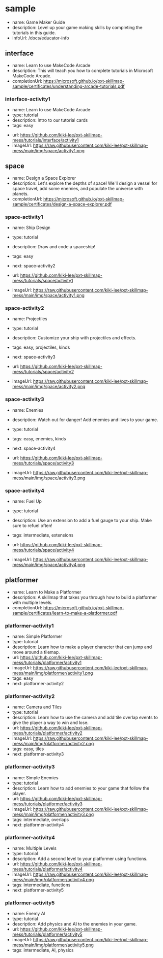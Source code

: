 # sample
* name: Game Maker Guide
* description: Level up your game making skills by completing the tutorials in this guide.
* infoUrl: /docs/educator-info


## interface
* name: Learn to use MakeCode Arcade
* description: This will teach you how to complete tutorials in Microsoft MakeCode Arcade.
* completionUrl: https://microsoft.github.io/pxt-skillmap-sample/certificates/understanding-arcade-tutorials.pdf

### interface-activity1

* name: Learn to use MakeCode Arcade
* type: tutorial
* description: Intro to our tutorial cards
* tags: easy

<!-- * url: https://github.com/microsoft/pxt-skillmap-sample/tutorials/interface/activity1 -->
* url: https://github.com/kiki-lee/pxt-skillmap-mess/tutorials/interface/activity1
* imageUrl: https://raw.githubusercontent.com/kiki-lee/pxt-skillmap-mess/main/img/space/activity1.png

## space
* name: Design a Space Explorer
* description: Let's explore the depths of space! We'll design a vessel for space travel, add some enemies, and populate the universe with planets.
* completionUrl: https://microsoft.github.io/pxt-skillmap-sample/certificates/design-a-space-explorer.pdf

### space-activity1

* name: Ship Design
* type: tutorial
* description: Draw and code a spaceship!
* tags: easy
* next: space-activity2

* url: https://github.com/kiki-lee/pxt-skillmap-mess/tutorials/space/activity1
* imageUrl: https://raw.githubusercontent.com/kiki-lee/pxt-skillmap-mess/main/img/space/activity1.png

### space-activity2

* name: Projectiles
* type: tutorial
* description: Customize your ship with projectiles and effects.
* tags: easy, projectiles, kinds
* next: space-activity3

* url: https://github.com/kiki-lee/pxt-skillmap-mess/tutorials/space/activity2
* imageUrl: https://raw.githubusercontent.com/kiki-lee/pxt-skillmap-mess/main/img/space/activity2.png

### space-activity3

* name: Enemies
* description: Watch out for danger! Add enemies and lives to your game.
* type: tutorial
* tags: easy, enemies, kinds
* next: space-activity4

* url: https://github.com/kiki-lee/pxt-skillmap-mess/tutorials/space/activity3
* imageUrl: https://raw.githubusercontent.com/kiki-lee/pxt-skillmap-mess/main/img/space/activity3.png

### space-activity4

* name: Fuel Up
* type: tutorial
* description: Use an extension to add a fuel gauge to your ship. Make sure to refuel often!
* tags: intermediate, extensions


* url: https://github.com/kiki-lee/pxt-skillmap-mess/tutorials/space/activity4
* imageUrl: https://raw.githubusercontent.com/kiki-lee/pxt-skillmap-mess/main/img/space/activity4.png

<!-- ### space-activity5

* name: Planets
* type: tutorial
* description: Space is big and empty! Add some planets and randomized objects to fill out the environment.
* tags: intermediate, arrays

* url: https://github.com/kiki-lee/pxt-skillmap-mess/tutorials/space/activity5
* imageUrl: https://raw.githubusercontent.com/kiki-lee/pxt-skillmap-mess/main/img/space/activity5.png -->


## platformer
* name: Learn to Make a Platformer
* description: A skillmap that takes you through how to build a platformer with multiple levels.
* completionUrl: https://microsoft.github.io/pxt-skillmap-sample/certificates/learn-to-make-a-platformer.pdf

### platformer-activity1

* name: Simple Platformer
* type: tutorial
* description: Learn how to make a player character that can jump and move around a tilemap.
* url: https://github.com/kiki-lee/pxt-skillmap-mess/tutorials/platformer/activity1
* imageUrl: https://raw.githubusercontent.com/kiki-lee/pxt-skillmap-mess/main/img/platformer/activity1.png
* tags: easy
* next: platformer-activity2

### platformer-activity2

* name: Camera and Tiles
* type: tutorial
* description: Learn how to use the camera and add tile overlap events to give the player a way to win and lose.
* url: https://github.com/kiki-lee/pxt-skillmap-mess/tutorials/platformer/activity2
* imageUrl: https://raw.githubusercontent.com/kiki-lee/pxt-skillmap-mess/main/img/platformer/activity2.png
* tags: easy, tiles
* next: platformer-activity3

### platformer-activity3

* name: Simple Enemies
* type: tutorial
* description: Learn how to add enemies to your game that follow the player.
* url: https://github.com/kiki-lee/pxt-skillmap-mess/tutorials/platformer/activity3
* imageUrl: https://raw.githubusercontent.com/kiki-lee/pxt-skillmap-mess/main/img/platformer/activity3.png
* tags: intermediate, overlaps
* next: platformer-activity4

### platformer-activity4

* name: Multiple Levels
* type: tutorial
* description: Add a second level to your platformer using functions.
* url: https://github.com/kiki-lee/pxt-skillmap-mess/tutorials/platformer/activity4
* imageUrl: https://raw.githubusercontent.com/kiki-lee/pxt-skillmap-mess/main/img/platformer/activity4.png
* tags: intermediate, functions
* next: platformer-activity5

### platformer-activity5

* name: Enemy AI
* type: tutorial
* description: Add physics and AI to the enemies in your game.
* url: https://github.com/kiki-lee/pxt-skillmap-mess/tutorials/platformer/activity5
* imageUrl: https://raw.githubusercontent.com/kiki-lee/pxt-skillmap-mess/main/img/platformer/activity5.png
* tags: intermediate, AI, physics
